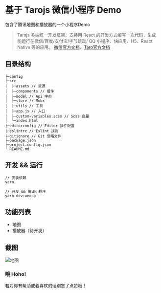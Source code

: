 # 基于 Tarojs 微信小程序 Demo

包含了腾讯地图和播放器的一个小程序Demo
>Tarojs 多端统一开发框架，支持用 React 的开发方式编写一次代码，生成能运行在微信/百度/支付宝/字节跳动/ QQ 小程序、快应用、H5、React Native 等的应用。
>[微信官方文档](https://developers.weixin.qq.com/doc/)、[Taro官方文档](https://github.com/NervJS/taro)

## 目录结构
```
├─config                　　
├─src
│  ├─assets // 资源
│  ├─components // 组件
│  ├─model // Api 字典
│  ├─store // Mobx
│  ├─utils // 工具
│  ├─app.js // 入口
│  ├─custom-variables.scss // Scss 变量
│  └─index.html
├─editorconfig // Editor 插件配置
├─eslintrc // Eslint 规则
├─gitignore // Git 忽略文件
├─package.json 
├─project.config.json 
└─README.md 
```

## 开发 && 运行
```
// 安装依赖
yarn 

// 开发 && 编译小程序
yarn dev:weapp
```

## 功能列表
+ 地图
+ 播放器（待开发）

## 截图
![地图](https://raw.githubusercontent.com/894620576/min-program-demo/master/src/assets/map.png)

### 哦 Hoho!
若对你有帮助或着喜欢的话别忘了点赞哦！

